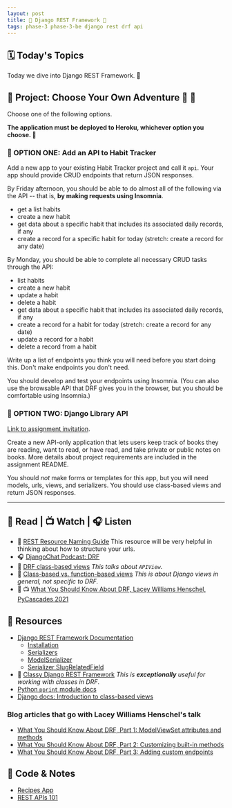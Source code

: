 ```yaml
---
layout: post
title: 🐻 Django REST Framework 🐻
tags: phase-3 phase-3-be django rest drf api
---
```


## 🗓️ Today's Topics

Today we dive into Django REST Framework. 🤿

## 🎯 Project: Choose Your Own Adventure 🐪 🐫

Choose one of the following options.

**The application must be deployed to Heroku, whichever option you choose. 🚀**

### 🐪 OPTION ONE: Add an API to Habit Tracker

Add a new app to your existing Habit Tracker project and call it `api`. Your app should provide CRUD endpoints that return JSON responses.

By Friday afternoon, you should be able to do almost all of the following via the API -- that is, **by making requests using Insomnia**.

- get a list habits
- create a new habit
- get data about a specific habit that includes its associated daily records, if any
- create a record for a specific habit for today (stretch: create a record for any date)

By Monday, you should be able to complete all necessary CRUD tasks through the API:

- list habits
- create a new habit
- update a habit
- delete a habit
- get data about a specific habit that includes its associated daily records, if any
- create a record for a habit for today (stretch: create a record for any date)
- update a record for a habit
- delete a record from a habit

Write up a list of endpoints you think you will need before you start doing this. Don't make endpoints you don't need.

You should develop and test your endpoints using Insomnia. (You can also use the browsable API that DRF gives you in the browser, but you should be comfortable using Insomnia.)

### 🐫 OPTION TWO: Django Library API

[Link to assignment invitation](https://classroom.github.com/a/KN6HzQKi).

Create a new API-only application that lets users keep track of books they are reading, want to read, or have read, and take private or public notes on books. More details about project requirements are included in the assignment README.

You should _not_ make forms or templates for this app, but you will need models, urls, views, and serializers. You should use class-based views and return JSON responses.

___

## 📖 Read | 📺 Watch | 🎧 Listen

- 📖 [REST Resource Naming Guide](https://restfulapi.net/resource-naming/) This resource will be very helpful in thinking about how to structure your urls.
- 🎧 [DjangoChat Podcast: DRF](https://djangochat.com/episodes/django-rest-framework-qnTHpeNF)
- 📖 [DRF class-based views](https://www.django-rest-framework.org/api-guide/views/) _This talks about `APIView`_.
- 📖 [Class-based vs. function-based views](https://simpleisbetterthancomplex.com/article/2017/03/21/class-based-views-vs-function-based-views.html) _This is about Django views in general, not specific to DRF._
- 💫 📺 [What You Should Know About DRF, Lacey Williams Henschel, PyCascades 2021](https://www.youtube.com/watch?v=06DJBu1zwoY)

## 🔖 Resources

- [Django REST Framework Documentation](https://www.django-rest-framework.org/)
    - [Installation](https://www.django-rest-framework.org/#installation)
    - [Serializers](https://www.django-rest-framework.org/api-guide/serializers/)
    - [ModelSerializer](https://www.django-rest-framework.org/api-guide/serializers/#modelserializer)
    - [Serializer SlugRelatedField](https://www.django-rest-framework.org/api-guide/relations/#slugrelatedfield)
- 💜 [Classy Django REST Framework](http://www.cdrf.co/) _This is **exceptionally** useful for working with classes in DRF_.
- [Python `pprint` module docs](https://docs.python.org/3/library/pprint.html)
- [Django docs: Introduction to class-based views](https://docs.djangoproject.com/en/4.0/topics/class-based-views/intro/)

### Blog articles that go with Lacey Williams Henschel's talk

- [What You Should Know About DRF, Part 1: ModelViewSet attributes and methods](https://www.laceyhenschel.com/blog/2021/2/22/what-you-should-know-about-drf-part-1-modelviewset-attributes-and-methods)
- [What You Should Know About DRF, Part 2: Customizing built-in methods](https://www.laceyhenschel.com/blog/2021/2/23/what-you-should-know-about-drf-part-2-customizing-built-in-methods)
- [What You Should Know About DRF, Part 3: Adding custom endpoints](https://www.laceyhenschel.com/blog/2021/2/23/what-you-should-know-about-django-rest-framework-part-3-adding-custom-endpoints)

## 👾 Code & Notes

- [Recipes App](https://github.com/Momentum-Team-14/example-django-recipes)
- [REST APIs 101](https://www.notion.so/momentumlearn/HTTP-Methods-CRUD-63eb6a74c0d34c3d8933919fd5e9de77)
